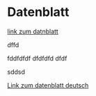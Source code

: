 # Datenblatt

[link zum datnblatt](http://www.nightscout.info/wp-content/uploads/2015/04/Mongo-and-Azure-Account-Information-4-16-15.pdf)

dffd

fddfdfdf
dfdfdfd
dfdf

sddsd

[Link zum datenblatt deutsch](Benutzerkonto.pdf)